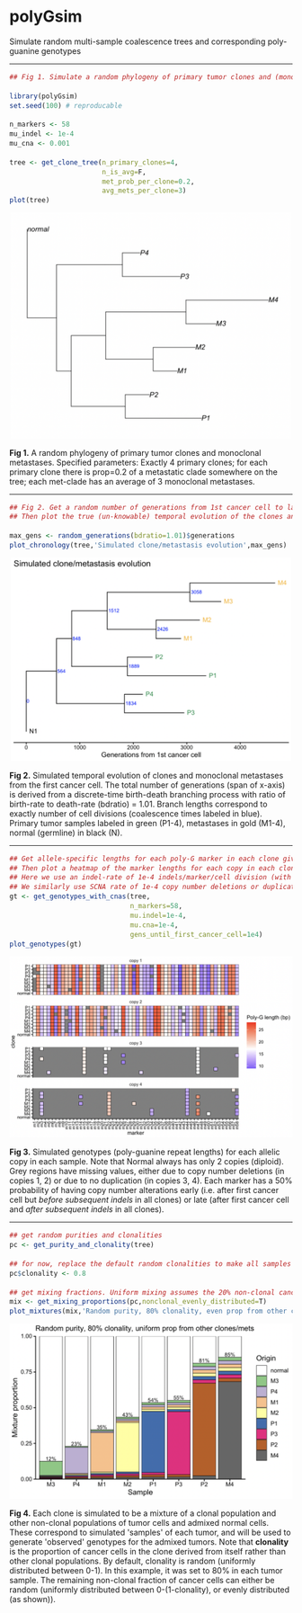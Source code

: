 # polyGsim
Simulate random multi-sample coalescence trees and corresponding poly-guanine genotypes

--- 

```r
## Fig 1. Simulate a random phylogeny of primary tumor clones and (monoclonal) metastases.

library(polyGsim)
set.seed(100) # reproducable

n_markers <- 58
mu_indel <- 1e-4
mu_cna <- 0.001

tree <- get_clone_tree(n_primary_clones=4, 
                       n_is_avg=F, 
                       met_prob_per_clone=0.2, 
                       avg_mets_per_clone=3)
plot(tree)
```

<p align="center"> <img src="https://github.com/agorelick/polyGsim/blob/main/figures/wiki/fig1.png" width="500" /> </p>

**Fig 1.** A random phylogeny of primary tumor clones and monoclonal metastases. Specified parameters: Exactly 4 primary clones; for each primary clone there is prop=0.2 of a metastatic clade somewhere on the tree; each met-clade has an average of 3 monoclonal metastases.

---

```r
## Fig 2. Get a random number of generations from 1st cancer cell to last tumor sample taken/patient death. 
## Then plot the true (un-knowable) temporal evolution of the clones and metastases.

max_gens <- random_generations(bdratio=1.01)$generations
plot_chronology(tree,'Simulated clone/metastasis evolution',max_gens)
```

<p align="center"> <img src="https://github.com/agorelick/polyGsim/blob/main/figures/wiki/fig2.png" width="500" /> </p>

**Fig 2.** Simulated temporal evolution of clones and monoclonal metastases from the first cancer cell. The total number of generations (span of x-axis) is derived from a discrete-time birth-death branching process with ratio of birth-rate to death-rate (bdratio) = 1.01. Branch lengths correspond to exactly number of cell divisions (coalescence times labeled in blue). Primary tumor samples labeled in green (P1-4), metastases in gold (M1-4), normal (germline) in black (N).

---

```r
## Get allele-specific lengths for each poly-G marker in each clone given indels and CNAs.
## Then plot a heatmap of the marker lengths for each copy in each clone/met.
## Here we use an indel-rate of 1e-4 indels/marker/cell division (with equally likely insertions and deletions).
## We similarly use SCNA rate of 1e-4 copy number deletions or duplications/marker/cell division (at most 4 copies allowed)
gt <- get_genotypes_with_cnas(tree, 
                              n_markers=58, 
                              mu.indel=1e-4, 
                              mu.cna=1e-4,
                              gens_until_first_cancer_cell=1e4)
plot_genotypes(gt)
```

<p align="center"> <img src="https://github.com/agorelick/polyGsim/blob/main/figures/wiki/fig3.png" width="700" /> </p>

**Fig 3.** Simulated genotypes (poly-guanine repeat lengths) for each allelic copy in each sample. Note that Normal always has only 2 copies (diploid). Grey regions have missing values, either due to copy number deletions (in copies 1, 2) or due to no duplication (in copies 3, 4). Each marker has a 50% probability of having copy number alterations early (i.e. after first cancer cell but *before subsequent indels* in all clones) or late (after first cancer cell and *after subsequent indels* in all clones).

---

```r
## get random purities and clonalities
pc <- get_purity_and_clonality(tree)

## for now, replace the default random clonalities to make all samples 80% clonal
pc$clonality <- 0.8 

## get mixing fractions. Uniform mixing assumes the 20% non-clonal cancer cells are evenly from the remaining clones/mets.
mix <- get_mixing_proportions(pc,nonclonal_evenly_distributed=T)
plot_mixtures(mix,'Random purity, 80% clonality, even prop from other clones/mets')
```

<p align="center"> <img src="https://github.com/agorelick/polyGsim/blob/main/figures/wiki/fig4.png" width="600" /> </p>

**Fig 4.** Each clone is simulated to be a mixture of a clonal population and other non-clonal populations of tumor cells and admixed normal cells. These  correspond to simulated 'samples' of each tumor, and will be used to generate 'observed' genotypes for the admixed tumors. Note that **clonality** is the proportion of cancer cells in the clone derived from itself rather than other clonal populations. By default, clonality is random (uniformly distributed between 0-1). In this example, it was set to 80% in each tumor sample. The remaining non-clonal fraction of cancer cells can either be random (uniformly distributed between 0-(1-clonality), or evenly distributed (as shown)).

